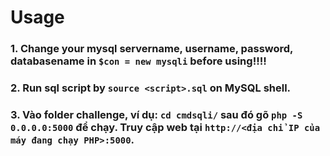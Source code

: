 # Usage

### 1. Change your mysql servername, username, password, databasename in `$con = new mysqli` before using!!!!
### 2. Run sql script by `source <script>.sql` on MySQL shell.

### 3. Vào folder challenge, ví dụ: `cd cmdsqli/` sau đó gõ `php -S 0.0.0.0:5000` để chạy. Truy cập web tại `http://<địa chỉ IP của máy đang chạy PHP>:5000`.
